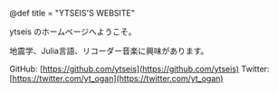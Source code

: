 @def title = "YTSEIS'S WEBSITE"

ytseis のホームページへようこそ。

地震学、Julia言語、リコーダー音楽に興味があります。

GitHub: [https://github.com/ytseis](https://github.com/ytseis)
Twitter: [https://twitter.com/yt_ogan](https://twitter.com/yt_ogan)
